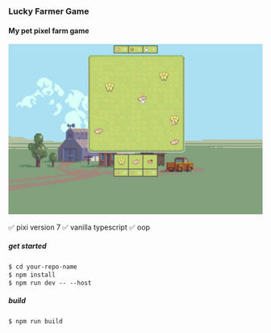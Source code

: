 ### Lucky Farmer Game

#### My pet pixel farm game

![lucky farmer](https://github.com/turbokirichenko/lucky-farmer-game/blob/develop/public/overview/screenshot-1.PNG)

:white_check_mark: pixi version 7
:white_check_mark: vanilla typescript
:white_check_mark: oop

##### get started

```
$ cd your-repo-name
$ npm install
$ npm run dev -- --host
```

##### build

```
$ npm run build
```


